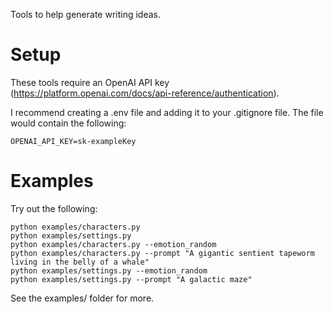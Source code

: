 Tools to help generate writing ideas.

# Setup

These tools require an OpenAI API key (https://platform.openai.com/docs/api-reference/authentication).

I recommend creating a .env file and adding it to your .gitignore file. The file would contain the following:

```
OPENAI_API_KEY=sk-exampleKey
```

# Examples

Try out the following:

```
python examples/characters.py
python examples/settings.py
python examples/characters.py --emotion_random
python examples/characters.py --prompt "A gigantic sentient tapeworm living in the belly of a whale"
python examples/settings.py --emotion_random
python examples/settings.py --prompt "A galactic maze"
```

See the examples/ folder for more.
